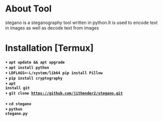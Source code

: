 # About Tool 
stegano is a steganography tool written in python.It is used to encode text in images as well as decode text from images 
# Installation [Termux]
• <code><b>apt update && apt upgrade</b> </code></br>
• <code><b>apt install python</b> </code></br>
• <code><b>LDFLAGS=-L/system/lib64 pip install Pillow</b></code></br>
• <code><b>pip install cryptography</b> </code></br>
• <code><b>apt install git</b> </code></br>
• <code><b>git clone https://github.com/jithender2/stegano.git</b> </code></br>
• <code><b>cd stegano</b></code></br>
• <code><b>python stegano.py</b></code></br>
